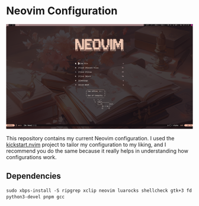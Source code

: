 # Neovim Configuration
<img src="images/2024-12-04_17-42.png" width="800" height="auto">

This repository contains my current Neovim configuration.
I used the [kickstart.nvim](https://github.com/nvim-lua/kickstart.nvim) project to tailor my configuration to my liking, and I recommend you do the same because it really helps in understanding how configurations work.

## Dependencies
`sudo xbps-install -S ripgrep xclip neovim luarocks shellcheck gtk+3 fd python3-devel pnpm gcc`
